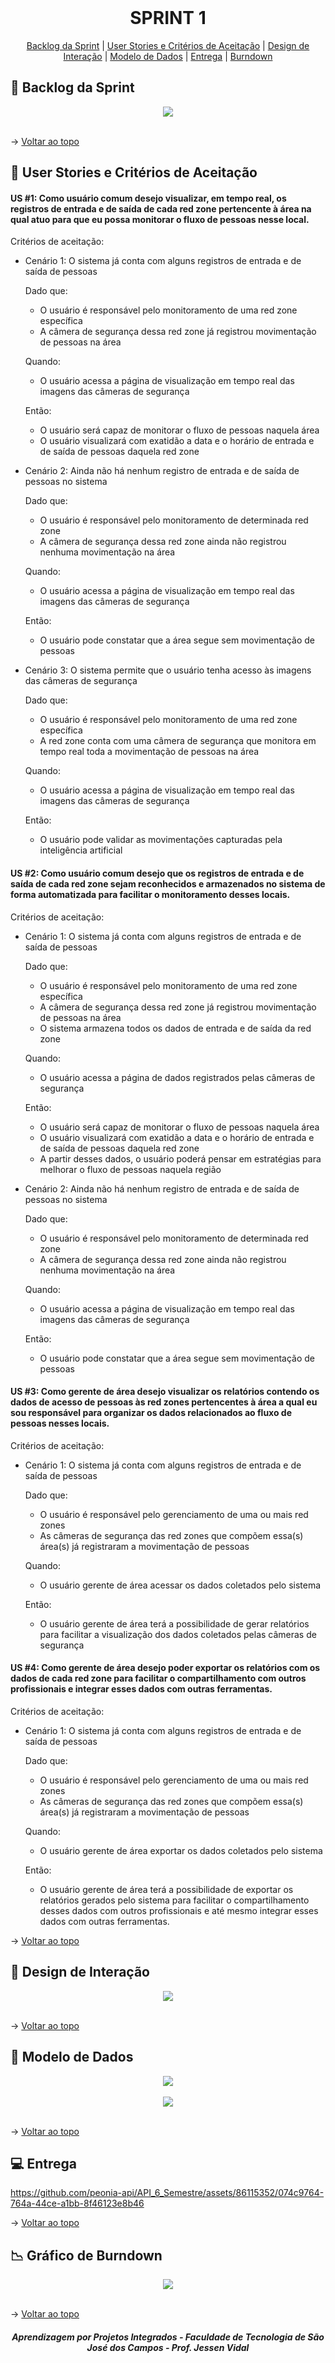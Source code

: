 <br id="topo">
 
<h1 align="center"> SPRINT 1 </h1>

<p align="center">
    <a href="#backlog">Backlog da Sprint</a> | 
    <a href="#us">User Stories e Critérios de Aceitação</a> | 
    <a href="#design">Design de Interação</a> | 
    <a href="#dados">Modelo de Dados</a> |
    <a href="#entrega">Entrega</a> |
    <a href="#burndown">Burndown</a>
</p>

<span id="backlog">

  ## 🎯 Backlog da Sprint

<div align="center">
 <img src="Imagens/Backlog-1-Sprint.png">
</div>

<br>

→ [Voltar ao topo](#topo)   

<span id="us">

  ## 📑 User Stories e Critérios de Aceitação


#### US #1: Como usuário comum desejo visualizar, em tempo real, os registros de entrada e de saída de cada red zone pertencente à área na qual atuo para que eu possa monitorar o fluxo de pessoas nesse local.

Critérios de aceitação:

 - Cenário 1: O sistema já conta com alguns registros de entrada e de saída de pessoas

      Dado que:
      - O usuário é responsável pelo monitoramento de uma red zone específica
      - A câmera de segurança dessa red zone já registrou movimentação de pessoas na área
      
      Quando:
      - O usuário acessa a página de visualização em tempo real das imagens das câmeras de segurança
      
      Então:
      - O usuário será capaz de monitorar o fluxo de pessoas naquela área
      - O usuário visualizará com exatidão a data e o horário de entrada e de saída de pessoas daquela red zone

 - Cenário 2: Ainda não há nenhum registro de entrada e de saída de pessoas no sistema

      Dado que:
      - O usuário é responsável pelo monitoramento de determinada red zone
      - A câmera de segurança dessa red zone ainda não registrou nenhuma movimentação na área
      
      Quando:
      - O usuário acessa a página de visualização em tempo real das imagens das câmeras de segurança
      
      Então:
      - O usuário pode constatar que a área segue sem movimentação de pessoas

 - Cenário 3: O sistema permite que o usuário tenha acesso às imagens das câmeras de segurança

      Dado que:
      - O usuário é responsável pelo monitoramento de uma red zone específica
      - A red zone conta com uma câmera de segurança que monitora em tempo real toda a movimentação de pessoas na área
      
      Quando:
      - O usuário acessa a página de visualização em tempo real das imagens das câmeras de segurança
      
      Então:
      - O usuário pode validar as movimentações capturadas pela inteligência artificial

#### US #2: Como usuário comum desejo que os registros de entrada e de saída de cada red zone sejam reconhecidos e armazenados no sistema de forma automatizada para facilitar o monitoramento desses locais.

Critérios de aceitação:

 - Cenário 1: O sistema já conta com alguns registros de entrada e de saída de pessoas

     Dado que:
      - O usuário é responsável pelo monitoramento de uma red zone específica
     - A câmera de segurança dessa red zone já registrou movimentação de pessoas na área
     - O sistema armazena todos os dados de entrada e de saída da red zone
     
     Quando:
      - O usuário acessa a página de dados registrados pelas câmeras de segurança

     Então:
     - O usuário será capaz de monitorar o fluxo de pessoas naquela área
     - O usuário visualizará com exatidão a data e o horário de entrada e de saída de pessoas daquela red zone
     - A partir desses dados, o usuário poderá pensar em estratégias para melhorar o fluxo de pessoas naquela região

 - Cenário 2: Ainda não há nenhum registro de entrada e de saída de pessoas no sistema

     Dado que:
     - O usuário é responsável pelo monitoramento de determinada red zone
     - A câmera de segurança dessa red zone ainda não registrou nenhuma movimentação na área
     
     Quando:
     - O usuário acessa a página de visualização em tempo real das imagens das câmeras de segurança
     
     Então:
     - O usuário pode constatar que a área segue sem movimentação de pessoas

#### US #3: Como gerente de área desejo visualizar os relatórios contendo os dados de acesso de pessoas às red zones pertencentes à área a qual eu sou responsável para organizar os dados relacionados ao fluxo de pessoas nesses locais.

Critérios de aceitação:

 - Cenário 1: O sistema já conta com alguns registros de entrada e de saída de pessoas

     Dado que:
     - O usuário é responsável pelo gerenciamento de uma ou mais red zones  
     - As câmeras de segurança das red zones que compõem essa(s) área(s) já registraram a movimentação de pessoas
     
     Quando:
     - O usuário gerente de área acessar os dados coletados pelo sistema
     
     Então:
     - O usuário gerente de área terá a possibilidade de gerar relatórios para facilitar a visualização dos dados coletados pelas câmeras de segurança

#### US #4: Como gerente de área desejo poder exportar os relatórios com os dados de cada red zone para facilitar o compartilhamento com outros profissionais e integrar esses dados com outras ferramentas.

Critérios de aceitação:

 - Cenário 1: O sistema já conta com alguns registros de entrada e de saída de pessoas

     Dado que:
     - O usuário é responsável pelo gerenciamento de uma ou mais red zones  
     - As câmeras de segurança das red zones que compõem essa(s) área(s) já registraram a movimentação de pessoas
     
     Quando:
     - O usuário gerente de área exportar os dados coletados pelo sistema
     
     Então:
     - O usuário gerente de área terá a possibilidade de exportar os relatórios gerados pelo sistema para facilitar o compartilhamento desses dados com outros profissionais e até mesmo integrar esses dados com outras ferramentas.


→ [Voltar ao topo](#topo)   

<span id="design">

  ## 🎨 Design de Interação

<div align="center">
 <img src="Imagens/Design-Relatorios.png">
</div>

<br>

→ [Voltar ao topo](#topo)   

<span id="dados">

  ## 📝 Modelo de Dados

<div align="center">
 <img src="Imagens/Diagrama-NoSQL.jpg">
</div>

<br>

<div align="center">
 <img src="Imagens/Estrutura-Dados.jpg">
</div>

<br>

→ [Voltar ao topo](#topo)   

<span id="entrega">

  ## 💻 Entrega



https://github.com/peonia-api/API_6_Semestre/assets/86115352/074c9764-764a-44ce-a1bb-8f46123e8b46


→ [Voltar ao topo](#topo)   

<span id="burndown">

## 📉 Gráfico de Burndown 

<div align="center">
 <img src="Imagens/Burndown.png">
</div>

<br>

→ [Voltar ao topo](#topo)   

<h5 align="center"> Aprendizagem por Projetos Integrados - Faculdade de Tecnologia de São José dos Campos - Prof. Jessen Vidal </h5>
